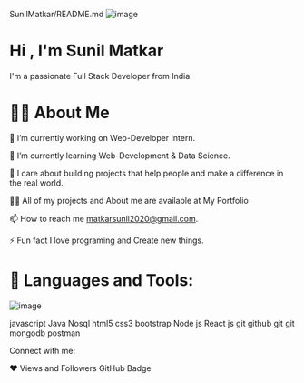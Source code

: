 SunilMatkar/README.md
![image](https://user-images.githubusercontent.com/98326772/208716675-fd59aa06-a5ce-43cb-a13c-c901460a44d8.png)


#                                              Hi , I'm Sunil Matkar


I'm a passionate Full Stack Developer from India.

#  🙋‍♂️ About Me

🔭 I’m currently working on Web-Developer Intern.

🌱 I’m currently learning Web-Development & Data Science.

👯 I care about building projects that help people and make a difference in the real world.

👨‍💻 All of my projects and About me are available at My Portfolio

📫 How to reach me matkarsunil2020@gmail.com.

⚡ Fun fact I love programing and Create new things.

# 🚀 Languages and Tools:



![image](https://user-images.githubusercontent.com/98326772/208718081-57087a42-6c7c-4d59-a30e-868175cb6d05.png)

javascript Java Nosql html5 css3 bootstrap Node js  React js  git github git git   mongodb  postman


Connect with me:

    

❤ Views and Followers
 GitHub Badge
